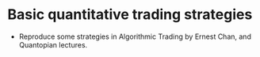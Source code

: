 # Basic quantitative trading strategies
- Reproduce some strategies in Algorithmic Trading by Ernest Chan, and Quantopian lectures.
